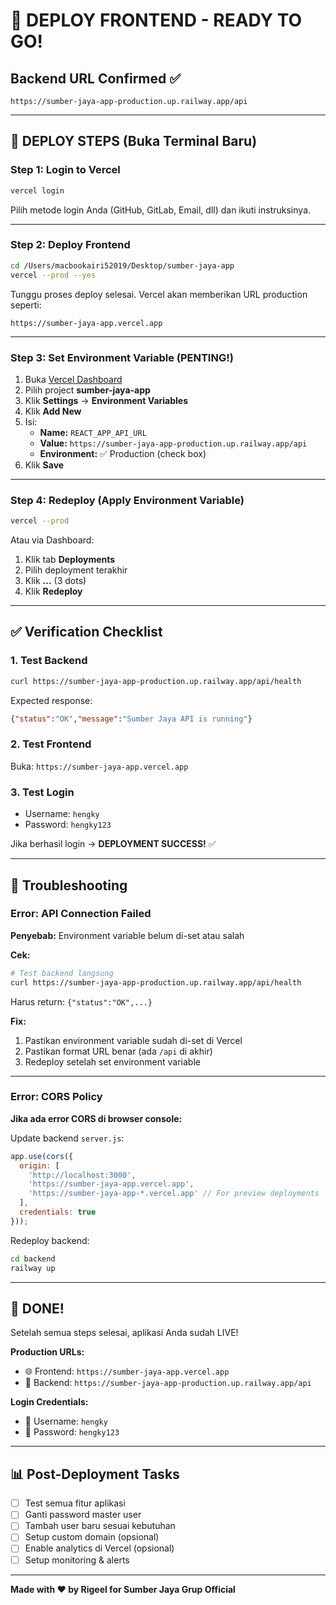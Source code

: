 # 🚀 DEPLOY FRONTEND - READY TO GO!

## Backend URL Confirmed ✅
```
https://sumber-jaya-app-production.up.railway.app/api
```

---

## 📝 DEPLOY STEPS (Buka Terminal Baru)

### Step 1: Login to Vercel
```bash
vercel login
```

Pilih metode login Anda (GitHub, GitLab, Email, dll) dan ikuti instruksinya.

---

### Step 2: Deploy Frontend
```bash
cd /Users/macbookairi52019/Desktop/sumber-jaya-app
vercel --prod --yes
```

Tunggu proses deploy selesai. Vercel akan memberikan URL production seperti:
```
https://sumber-jaya-app.vercel.app
```

---

### Step 3: Set Environment Variable (PENTING!)

1. Buka [Vercel Dashboard](https://vercel.com/dashboard)
2. Pilih project **sumber-jaya-app**
3. Klik **Settings** → **Environment Variables**
4. Klik **Add New**
5. Isi:
   - **Name:** `REACT_APP_API_URL`
   - **Value:** `https://sumber-jaya-app-production.up.railway.app/api`
   - **Environment:** ✅ Production (check box)
6. Klik **Save**

---

### Step 4: Redeploy (Apply Environment Variable)

```bash
vercel --prod
```

Atau via Dashboard:
1. Klik tab **Deployments**
2. Pilih deployment terakhir
3. Klik **...** (3 dots)
4. Klik **Redeploy**

---

## ✅ Verification Checklist

### 1. Test Backend
```bash
curl https://sumber-jaya-app-production.up.railway.app/api/health
```

Expected response:
```json
{"status":"OK","message":"Sumber Jaya API is running"}
```

### 2. Test Frontend
Buka: `https://sumber-jaya-app.vercel.app`

### 3. Test Login
- Username: `hengky`
- Password: `hengky123`

Jika berhasil login → **DEPLOYMENT SUCCESS!** ✅

---

## 🐛 Troubleshooting

### Error: API Connection Failed

**Penyebab:** Environment variable belum di-set atau salah

**Cek:**
```bash
# Test backend langsung
curl https://sumber-jaya-app-production.up.railway.app/api/health
```

Harus return: `{"status":"OK",...}`

**Fix:**
1. Pastikan environment variable sudah di-set di Vercel
2. Pastikan format URL benar (ada `/api` di akhir)
3. Redeploy setelah set environment variable

---

### Error: CORS Policy

**Jika ada error CORS di browser console:**

Update backend `server.js`:
```javascript
app.use(cors({
  origin: [
    'http://localhost:3000',
    'https://sumber-jaya-app.vercel.app',
    'https://sumber-jaya-app-*.vercel.app' // For preview deployments
  ],
  credentials: true
}));
```

Redeploy backend:
```bash
cd backend
railway up
```

---

## 🎉 DONE!

Setelah semua steps selesai, aplikasi Anda sudah LIVE!

**Production URLs:**
- 🌐 Frontend: `https://sumber-jaya-app.vercel.app`
- 🔌 Backend: `https://sumber-jaya-app-production.up.railway.app/api`

**Login Credentials:**
- 👤 Username: `hengky`
- 🔑 Password: `hengky123`

---

## 📊 Post-Deployment Tasks

- [ ] Test semua fitur aplikasi
- [ ] Ganti password master user
- [ ] Tambah user baru sesuai kebutuhan
- [ ] Setup custom domain (opsional)
- [ ] Enable analytics di Vercel (opsional)
- [ ] Setup monitoring & alerts

---

**Made with ❤️ by Rigeel for Sumber Jaya Grup Official**

